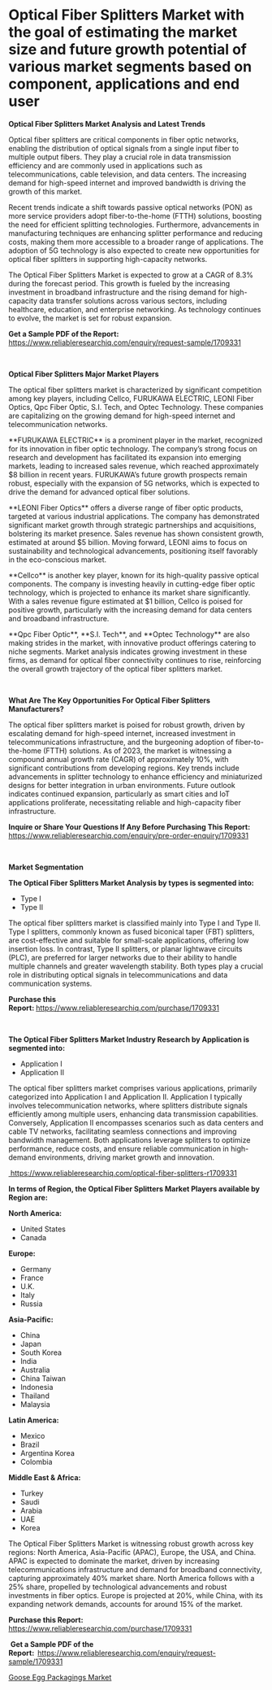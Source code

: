 <p><h1>Optical Fiber Splitters Market with the goal of estimating the market size and future growth potential of various market segments based on component, applications and end user</h1></p><p><strong>Optical Fiber Splitters Market Analysis and Latest Trends</strong></p>
<p><p>Optical fiber splitters are critical components in fiber optic networks, enabling the distribution of optical signals from a single input fiber to multiple output fibers. They play a crucial role in data transmission efficiency and are commonly used in applications such as telecommunications, cable television, and data centers. The increasing demand for high-speed internet and improved bandwidth is driving the growth of this market.</p><p>Recent trends indicate a shift towards passive optical networks (PON) as more service providers adopt fiber-to-the-home (FTTH) solutions, boosting the need for efficient splitting technologies. Furthermore, advancements in manufacturing techniques are enhancing splitter performance and reducing costs, making them more accessible to a broader range of applications. The adoption of 5G technology is also expected to create new opportunities for optical fiber splitters in supporting high-capacity networks.</p><p>The Optical Fiber Splitters Market is expected to grow at a CAGR of 8.3% during the forecast period. This growth is fueled by the increasing investment in broadband infrastructure and the rising demand for high-capacity data transfer solutions across various sectors, including healthcare, education, and enterprise networking. As technology continues to evolve, the market is set for robust expansion.</p></p>
<p><strong>Get a Sample PDF of the Report:&nbsp;</strong> <a href="https://www.reliableresearchiq.com/enquiry/request-sample/1709331?utm_campaign=3148&utm_medium=2&utm_source=Github&utm_content=ia&utm_term=27032025&utm_id=optical-fiber-splitters">https://www.reliableresearchiq.com/enquiry/request-sample/1709331</a></p>
<p>&nbsp;</p>
<p><strong>Optical Fiber Splitters Major Market Players</strong></p>
<p><p>The optical fiber splitters market is characterized by significant competition among key players, including Cellco, FURUKAWA ELECTRIC, LEONI Fiber Optics, Qpc Fiber Optic, S.I. Tech, and Optec Technology. These companies are capitalizing on the growing demand for high-speed internet and telecommunication networks.</p><p>**FURUKAWA ELECTRIC** is a prominent player in the market, recognized for its innovation in fiber optic technology. The company’s strong focus on research and development has facilitated its expansion into emerging markets, leading to increased sales revenue, which reached approximately $8 billion in recent years. FURUKAWA’s future growth prospects remain robust, especially with the expansion of 5G networks, which is expected to drive the demand for advanced optical fiber solutions.</p><p>**LEONI Fiber Optics** offers a diverse range of fiber optic products, targeted at various industrial applications. The company has demonstrated significant market growth through strategic partnerships and acquisitions, bolstering its market presence. Sales revenue has shown consistent growth, estimated at around $5 billion. Moving forward, LEONI aims to focus on sustainability and technological advancements, positioning itself favorably in the eco-conscious market.</p><p>**Cellco** is another key player, known for its high-quality passive optical components. The company is investing heavily in cutting-edge fiber optic technology, which is projected to enhance its market share significantly. With a sales revenue figure estimated at $1 billion, Cellco is poised for positive growth, particularly with the increasing demand for data centers and broadband infrastructure.</p><p>**Qpc Fiber Optic**, **S.I. Tech**, and **Optec Technology** are also making strides in the market, with innovative product offerings catering to niche segments. Market analysis indicates growing investment in these firms, as demand for optical fiber connectivity continues to rise, reinforcing the overall growth trajectory of the optical fiber splitters market.</p></p>
<p>&nbsp;</p>
<p><strong>What Are The Key Opportunities For Optical Fiber Splitters Manufacturers?</strong></p>
<p><p>The optical fiber splitters market is poised for robust growth, driven by escalating demand for high-speed internet, increased investment in telecommunications infrastructure, and the burgeoning adoption of fiber-to-the-home (FTTH) solutions. As of 2023, the market is witnessing a compound annual growth rate (CAGR) of approximately 10%, with significant contributions from developing regions. Key trends include advancements in splitter technology to enhance efficiency and miniaturized designs for better integration in urban environments. Future outlook indicates continued expansion, particularly as smart cities and IoT applications proliferate, necessitating reliable and high-capacity fiber infrastructure.</p></p>
<p><strong>Inquire or Share Your Questions If Any Before Purchasing This Report:</strong> <a href="https://www.reliableresearchiq.com/enquiry/pre-order-enquiry/1709331?utm_campaign=3148&utm_medium=2&utm_source=Github&utm_content=ia&utm_term=27032025&utm_id=optical-fiber-splitters">https://www.reliableresearchiq.com/enquiry/pre-order-enquiry/1709331</a></p>
<p>&nbsp;</p>
<p><strong>Market Segmentation</strong></p>
<p><strong>The Optical Fiber Splitters Market Analysis by types is segmented into:</strong></p>
<p><ul><li>Type I</li><li>Type II</li></ul></p>
<p><p>The optical fiber splitters market is classified mainly into Type I and Type II. Type I splitters, commonly known as fused biconical taper (FBT) splitters, are cost-effective and suitable for small-scale applications, offering low insertion loss. In contrast, Type II splitters, or planar lightwave circuits (PLC), are preferred for larger networks due to their ability to handle multiple channels and greater wavelength stability. Both types play a crucial role in distributing optical signals in telecommunications and data communication systems.</p></p>
<p><strong>Purchase this Report:&nbsp;</strong><a href="https://www.reliableresearchiq.com/purchase/1709331?utm_campaign=3148&utm_medium=2&utm_source=Github&utm_content=ia&utm_term=27032025&utm_id=optical-fiber-splitters">https://www.reliableresearchiq.com/purchase/1709331</a></p>
<p>&nbsp;</p>
<p><strong>The Optical Fiber Splitters Market Industry Research by Application is segmented into:</strong></p>
<p><ul><li>Application I</li><li>Application II</li></ul></p>
<p><p>The optical fiber splitters market comprises various applications, primarily categorized into Application I and Application II. Application I typically involves telecommunication networks, where splitters distribute signals efficiently among multiple users, enhancing data transmission capabilities. Conversely, Application II encompasses scenarios such as data centers and cable TV networks, facilitating seamless connections and improving bandwidth management. Both applications leverage splitters to optimize performance, reduce costs, and ensure reliable communication in high-demand environments, driving market growth and innovation.</p></p>
<p><a href="https://www.reliableresearchiq.com/optical-fiber-splitters-r1709331?utm_campaign=3148&utm_medium=2&utm_source=Github&utm_content=ia&utm_term=27032025&utm_id=optical-fiber-splitters">&nbsp;https://www.reliableresearchiq.com/optical-fiber-splitters-r1709331</a></p>
<p><strong>In terms of Region, the Optical Fiber Splitters Market Players available by Region are:</strong></p>
<p>
    <p> <strong> North America: </strong>
        <ul>
            <li>United States</li>
            <li>Canada</li>
        </ul>
        </p> 
    <p> <strong> Europe: </strong>
        <ul>
            <li>Germany</li>
            <li>France</li>
            <li>U.K.</li>
            <li>Italy</li>
            <li>Russia</li>
        </ul>
        </p> 
    <p> <strong> Asia-Pacific: </strong>
        <ul>
            <li>China</li>
            <li>Japan</li>
            <li>South Korea</li>
            <li>India</li>
            <li>Australia</li>
            <li>China Taiwan</li>
            <li>Indonesia</li>
            <li>Thailand</li>
            <li>Malaysia</li>
        </ul>
        </p> 
    <p> <strong> Latin America: </strong>
        <ul>
            <li>Mexico</li>
            <li>Brazil</li>
            <li>Argentina Korea</li>
            <li>Colombia</li>
        </ul>
        </p> 
    <p> <strong> Middle East & Africa: </strong>
        <ul>
            <li>Turkey</li>
            <li>Saudi</li>
            <li>Arabia</li>
            <li>UAE</li>
            <li>Korea</li>
        </ul>
    </p>
    </p>
<p><p>The Optical Fiber Splitters Market is witnessing robust growth across key regions: North America, Asia-Pacific (APAC), Europe, the USA, and China. APAC is expected to dominate the market, driven by increasing telecommunications infrastructure and demand for broadband connectivity, capturing approximately 40% market share. North America follows with a 25% share, propelled by technological advancements and robust investments in fiber optics. Europe is projected at 20%, while China, with its expanding network demands, accounts for around 15% of the market.</p></p>
<p><strong>Purchase this Report: </strong><a href="https://www.reliableresearchiq.com/purchase/1709331?utm_campaign=3148&utm_medium=2&utm_source=Github&utm_content=ia&utm_term=27032025&utm_id=optical-fiber-splitters">https://www.reliableresearchiq.com/purchase/1709331</a></p>
<p>&nbsp;<strong>Get a Sample PDF of the Report:&nbsp;&nbsp;</strong><a href="https://www.reliableresearchiq.com/enquiry/request-sample/1709331?utm_campaign=3148&utm_medium=2&utm_source=Github&utm_content=ia&utm_term=27032025&utm_id=optical-fiber-splitters">https://www.reliableresearchiq.com/enquiry/request-sample/1709331</a></p>
<p><strong></strong></p>
<p><p><a href="https://github.com/hammelximalschid/Market-Research-Report-List-1/blob/main/goose-egg-packagings-market.md?utm_campaign=3148&utm_medium=2&utm_source=Github&utm_content=ia&utm_term=27032025&utm_id=optical-fiber-splitters">Goose Egg Packagings Market</a></p></p>